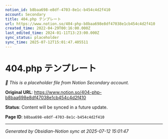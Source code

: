 ```yaml
---
notion_id: b8baa698-e8df-4703-8e1c-b454c4d2f410
account: Secondary
title: 404.php テンプレート
url: https://www.notion.so/404-php-b8baa698e8df47038e1cb454c4d2f410
created_time: 2022-04-29T00:16:00.000Z
last_edited_time: 2024-01-11T13:23:00.000Z
sync_status: placeholder
sync_time: 2025-07-12T15:01:47.405511
---
```


# 404.php テンプレート

*🔄 This is a placeholder file from Notion Secondary account.*

**Original URL**: https://www.notion.so/404-php-b8baa698e8df47038e1cb454c4d2f410

**Status**: Content will be synced in a future update.

**Page ID**: `b8baa698-e8df-4703-8e1c-b454c4d2f410`

---

*Generated by Obsidian-Notion sync at 2025-07-12 15:01:47*
